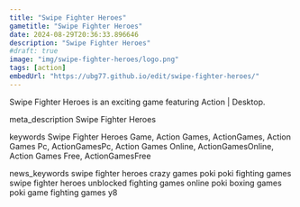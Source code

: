 ```yaml
---
title: "Swipe Fighter Heroes"
gametitle: "Swipe Fighter Heroes"
date: 2024-08-29T20:36:33.896646
description: "Swipe Fighter Heroes"
#draft: true
image: "img/swipe-fighter-heroes/logo.png"
tags: [action]
embedUrl: "https://ubg77.github.io/edit/swipe-fighter-heroes/"
---
```


Swipe Fighter Heroes is an exciting game featuring Action | Desktop.

meta_description
Swipe Fighter Heroes


keywords
Swipe Fighter Heroes Game, Action Games, ActionGames, Action Games Pc, ActionGamesPc, Action Games Online, ActionGamesOnline, Action Games Free, ActionGamesFree


news_keywords
swipe fighter heroes crazy games poki poki fighting games swipe fighter heroes unblocked fighting games online poki boxing games poki game fighting games y8
